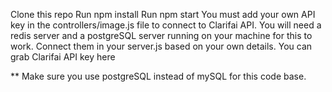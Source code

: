 Clone this repo
Run npm install
Run npm start
You must add your own API key in the controllers/image.js file to connect to Clarifai API.
You will need a redis server and a postgreSQL server running on your machine for this to work. Connect them in your server.js based on your own details.
You can grab Clarifai API key here

\*\* Make sure you use postgreSQL instead of mySQL for this code base.

